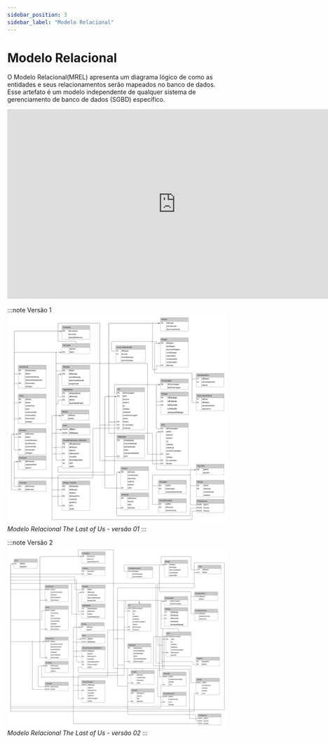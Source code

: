 ```yaml
---
sidebar_position: 3
sidebar_label: "Modelo Relacional"
---
```


# Modelo Relacional

O Modelo Relacional(MREL) apresenta um diagrama lógico de como as entidades e seus relacionamentos serão mapeados no banco de dados. Esse artefato é um modelo independente de qualquer sistema de gerenciamento de banco de dados (SGBD) específico.

<iframe width="768" height="432" src="https://lucid.app/documents/embedded/3cdfd4bf-5445-4f6a-8a11-fae8673a0a4a" frameborder="0" scrolling="no" allow="fullscreen; clipboard-read; clipboard-write" allowfullscreen></iframe>

:::note Versão 1
![Representação do Modelo Relacional](../../static/img/MREL.png)
*Modelo Relacional The Last of Us - versão 01*
:::

:::note Versão 2
![Representação do Modelo Relacional](../../static/img/TLOUMRel2.png)
*Modelo Relacional The Last of Us - versão 02*
:::